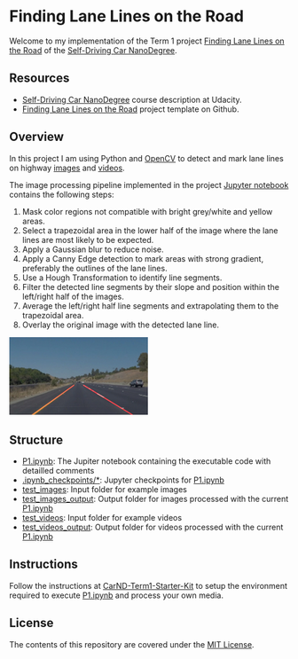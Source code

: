 # Finding Lane Lines on the Road

Welcome to my implementation of the Term 1 project [Finding Lane Lines on the Road](https://github.com/udacity/CarND-LaneLines-P1) of the [Self-Driving Car NanoDegree](https://www.udacity.com/course/self-driving-car-engineer-nanodegree--nd013).


## Resources

* [Self-Driving Car NanoDegree](https://www.udacity.com/course/self-driving-car-engineer-nanodegree--nd013) course description at Udacity.
* [Finding Lane Lines on the Road](https://github.com/udacity/CarND-LaneLines-P1) project template on Github.


## Overview

In this project I am using Python and [OpenCV](https://opencv.org/) to detect and mark lane lines on highway [images](test_images) and [videos](test_videos). 

The image processing pipeline implemented in the project [Jupyter notebook](P1.ipynb) contains the following steps:
1. Mask color regions not compatible with bright grey/white and yellow areas.
2. Select a trapezoidal area in the lower half of the image where the lane lines are most likely to be expected.
3. Apply a Gaussian blur to reduce noise.
4. Apply a Canny Edge detection to mark areas with strong gradient, preferably the outlines of the lane lines.
5. Use a Hough Transformation to identify line segments.
6. Filter the detected line segments by their slope and position within the left/right half of the images.
7. Average the left/right half line segments and extrapolating them to the trapezoidal area.
8. Overlay the original image with the detected lane line.

<img src="test_images_output/solidYellowCurve.jpg" width="250">

## Structure

* [P1.ipynb](P1.ipynb): The Jupiter notebook containing the executable code with detailled comments
* [.ipynb_checkpoints/*](.ipynb_checkpoints): Jupyter checkpoints for [P1.ipynb](P1.ipynb)
* [test_images](test_images): Input folder for example images
* [test_images_output](test_images_output): Output folder for images processed with the current [P1.ipynb](P1.ipynb)
* [test_videos](test_videos): Input folder for example videos
* [test_videos_output](test_videos_output): Output folder for videos processed with the current [P1.ipynb](P1.ipynb)


## Instructions

Follow the instructions at [CarND-Term1-Starter-Kit](https://github.com/udacity/CarND-Term1-Starter-Kit/blob/master/README.md) to setup the environment required to execute [P1.ipynb](P1.ipynb) and process your own media.


## License
The contents of this repository are covered under the [MIT License](https://github.com/mkleesiek/CarND-LaneLines-P1/blob/master/LICENSE).


